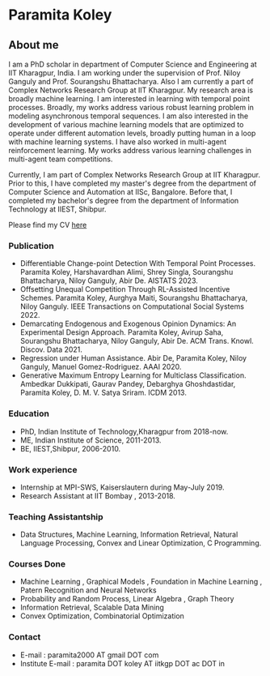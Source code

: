 # Paramita Koley

## About me

I am a PhD scholar in department of Computer Science and Engineering at IIT Kharagpur, India. I am working under the supervision of Prof. Niloy Ganguly and Prof. Sourangshu Bhattacharya. Also I am currently a part of Complex Networks Research Group at IIT Kharagpur.  My research area is broadly machine learning. I am interested in learning with temporal point processes. Broadly, my works address various robust learning problem in modeling asynchronous temporal sequences. I am also interested in the development of various machine learning models that are optimized to operate under different automation levels, broadly putting human in a loop with machine learning systems. I have also worked in multi-agent reinforcement learning. My works address various learning challenges in multi-agent team competitions. 

Currently, I am part of Complex Networks Research Group at IIT Kharagpur. Prior to this, I have completed my master's degree from the department of Computer Science and Automation at IISc, Bangalore. Before that, I completed my bachelor's degree from the department of Information Technology at IIEST, Shibpur. 

Please find my CV <a href="Paramita_CV_2023.pdf" >here</a>

### Publication

* Differentiable Change-point Detection With Temporal Point Processes. Paramita Koley, Harshavardhan Alimi, Shrey Singla, Sourangshu Bhattacharya, Niloy Ganguly, Abir De. AISTATS 2023. 
* Offsetting Unequal Competition Through RL-Assisted Incentive Schemes. Paramita Koley, Aurghya Maiti, Sourangshu Bhattacharya, Niloy Ganguly. IEEE Transactions on Computational Social Systems 2022. 
* Demarcating Endogenous and Exogenous Opinion Dynamics: An Experimental Design Approach. Paramita Koley, Avirup Saha, Sourangshu Bhattacharya, Niloy Ganguly, Abir De. ACM Trans. Knowl. Discov. Data  2021.
* Regression under Human Assistance. Abir De, Paramita Koley, Niloy Ganguly, Manuel Gomez-Rodriguez. AAAI 2020.
* Generative Maximum Entropy Learning for Multiclass Classification. Ambedkar Dukkipati, Gaurav Pandey, Debarghya Ghoshdastidar, Paramita Koley, D. M. V. Satya Sriram. ICDM 2013. 

### Education
* PhD, Indian Institute of Technology,Kharagpur from 2018-now.  
* ME, Indian Institute of Science, 2011-2013.
* BE, IIEST,Shibpur, 2006-2010.

### Work experience 
* Internship at MPI-SWS, Kaiserslautern during May-July 2019. 
* Research Assistant at IIT Bombay , 2013-2018.

### Teaching Assistantship
* Data Structures, Machine Learning, Information Retrieval, Natural Language Processing, Convex and Linear Optimization, C Programming.
 
### Courses Done
 
* Machine Learning , Graphical Models , Foundation in Machine Learning , Patern Recognition and Neural Networks
* Probability and Random Process, Linear Algebra , Graph Theory
* Information Retrieval, Scalable Data Mining
* Convex Optimization, Combinatorial Optimization


### Contact

* E-mail : paramita2000 AT gmail DOT com
* Institute E-mail : paramita DOT koley AT iitkgp DOT ac DOT in
